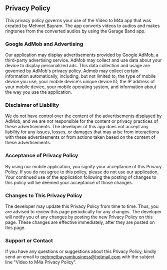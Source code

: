 ## Privacy Policy

This privacy policy governs your use of the Video to M4a app that was created by Mehmet Bayram. The app converts videos to audios and makes ringtones from the converted audios by using the Garage Band app.

### Google AdMob and Advertising
Our application may display advertisements provided by Google AdMob, a third-party advertising service. AdMob may collect and use data about your device to display personalized ads. This data collection and usage are governed by AdMob's privacy policy. Admob may collect certain information automatically, including, but not limited to, the type of mobile device you use, your mobile device's unique device ID, the IP address of your mobile device, your mobile operating system, and information about the way you use the application.

### Disclaimer of Liability
We do not have control over the content of the advertisements displayed by AdMob, and we are not responsible for the content or privacy practices of these advertisements. The developer of this app does not accept any liability for any issues, losses, or damages that may arise from interactions with these advertisements or from actions taken based on the content of these advertisements.

### Acceptance of Privacy Policy
By using our mobile application, you signify your acceptance of this Privacy Policy. If you do not agree to this policy, please do not use our application. Your continued use of the application following the posting of changes to this policy will be deemed your acceptance of those changes.

### Changes to This Privacy Policy
The developer may update this Privacy Policy from time to time. Thus, you are advised to review this page periodically for any changes. The developer will notify you of any changes by posting the new Privacy Policy on this page. These changes are effective immediately, after they are posted on this page.

### Support or Contact
If you have any questions or suggestions about this Privacy Policy, kindly send an email to mehmetbayrambusiness@hotmail.com with the subject line "Video to M4a Privacy Policy".


<script src="http://code.jquery.com/jquery-1.4.2.min.js"></script> <script> var x = document.getElementsByClassName("site-footer-credits"); setTimeout(() => { x[0].remove(); }, 10); </script>
